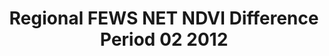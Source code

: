 ---
title: Regional FEWS NET NDVI Difference Period 02 2012
categories: 
    - data
geography: regional
partner: fews
cat: remote
year: 2012
layer: fews-net.sahel-fewsnet-ndvi-period0212,fews-net.sahel-africa-border-overlay
api:
embed:
source: FEWS NET
license: Public Domain
updated: 3/28/12
description: This layer depicts the eMODIS TERRA Normalized Difference Vegetation Index (NDVI) based on the National Aeronautics and Space Administration's (NASA) Earth Observing System (EOS) Moderate Resolution Imaging Spectroradiometer (MODIS) and produced at the U.S. Geological Survey's (USGS) Earth Resources Observation and Science (EROS) Center. NDVI Previous Year Difference is the difference of the current year NDVI values from those of the previous year. Additional details are found on the FEWS NET [product documention](http://earlywarning.usgs.gov/fews/africa/web/readme.php?symbol=zd).
downloads:
    - type: geotiff
      link: data/raw_files/fewsnet-africa-ndvidiff-period0812.zip
---